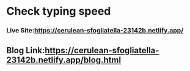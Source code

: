 # Check typing speed
### Live Site:https://cerulean-sfogliatella-23142b.netlify.app/

## Blog Link:https://cerulean-sfogliatella-23142b.netlify.app/blog.html
